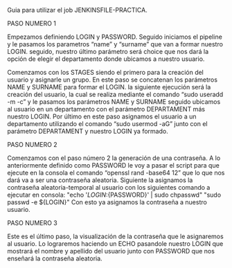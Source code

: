 Guia para utilizar el job JENKINSFILE-PRACTICA.

PASO NUMERO 1 

Empezamos definiendo LOGIN y PASSWORD.
Seguido iniciamos el pipeline y le pasamos los parametros “name” y “surname” que van a formar nuestro LOGIN.
seguido, nuestro último parámetro será choice que nos dará la opción de elegir el departamento donde ubicamos  a nuestro usuario.

Comenzamos con los STAGES siendo el primero para la creación del usuario y asignarle un grupo.
En este paso se concatenan los parámetros NAME y SURNAME para formar el LOGIN.
la siguiente ejecución será la creación del usuario, la cual se realiza mediante el comando  “sudo useradd -m -c” y le pasamos los parámetros NAME y SURNAME seguido ubicamos al usuario en un departamento con el parámetro DEPARTAMENT más nuestro LOGIN.
Por último en este paso asignamos el usuario a un departamento utilizando el comando “sudo usermod -aG” junto con el parámetro DEPARTAMENT y nuestro LOGIN ya formado.

PASO NUMERO 2 

Comenzamos con el paso número 2 la generación de una contraseña.
A lo anteriormente definido como PASSWORD le voy a pasar el script para que ejecute en la consola el comando “openssl rand -base64 12” que lo que nos dará va a ser una contraseña aleatoria.
Siguiente la asignamos la contraseña aleatoria-temporal al usuario con los siguientes comando a ejecutar en consola:
"echo '${LOGIN}:${PASSWORD}' | sudo chpasswd" 
"sudo passwd -e ${LOGIN}"
Con esto ya asignamos la 
contraseña a nuestro usuario.

PASO NUMERO 3

Este es el último paso, la visualización de la contraseña que le asignaremos al usuario.
Lo lograremos haciendo un ECHO pasandole nuestro LOGIN que mostrará el nombre y apellido del usuario junto con PASSWORD que nos enseñará la contraseña aleatoria.

